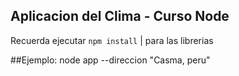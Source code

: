 ## Aplicacion del Clima - Curso Node

Recuerda ejecutar ```npm install``` | para las librerias

##Ejemplo:
node app --direccion "Casma, peru"
